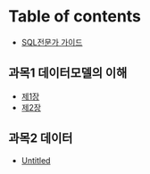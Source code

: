 # Table of contents

* [SQL전문가 가이드](README.md)

## 과목1 데이터모델의 이해 <a id="class1"></a>

* [제1장](class1/1-1-1.md)
* [제2장](class1/1-1-2.md)

## 과목2 데이터

* [Untitled](2/untitled.md)

